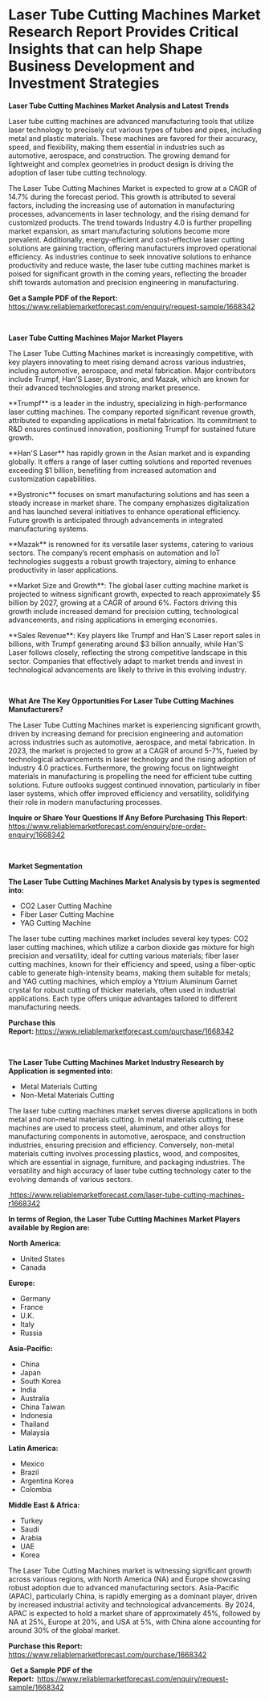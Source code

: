 <p><h1>Laser Tube Cutting Machines Market Research Report Provides Critical Insights that can help Shape Business Development and Investment Strategies</h1></p><p><strong>Laser Tube Cutting Machines Market Analysis and Latest Trends</strong></p>
<p><p>Laser tube cutting machines are advanced manufacturing tools that utilize laser technology to precisely cut various types of tubes and pipes, including metal and plastic materials. These machines are favored for their accuracy, speed, and flexibility, making them essential in industries such as automotive, aerospace, and construction. The growing demand for lightweight and complex geometries in product design is driving the adoption of laser tube cutting technology.</p><p>The Laser Tube Cutting Machines Market is expected to grow at a CAGR of 14.7% during the forecast period. This growth is attributed to several factors, including the increasing use of automation in manufacturing processes, advancements in laser technology, and the rising demand for customized products. The trend towards Industry 4.0 is further propelling market expansion, as smart manufacturing solutions become more prevalent. Additionally, energy-efficient and cost-effective laser cutting solutions are gaining traction, offering manufacturers improved operational efficiency. As industries continue to seek innovative solutions to enhance productivity and reduce waste, the laser tube cutting machines market is poised for significant growth in the coming years, reflecting the broader shift towards automation and precision engineering in manufacturing.</p></p>
<p><strong>Get a Sample PDF of the Report:&nbsp;</strong> <a href="https://www.reliablemarketforecast.com/enquiry/request-sample/1668342?utm_campaign=3734&utm_medium=2&utm_source=Github&utm_content=ia&utm_term=17042025&utm_id=laser-tube-cutting-machines">https://www.reliablemarketforecast.com/enquiry/request-sample/1668342</a></p>
<p>&nbsp;</p>
<p><strong>Laser Tube Cutting Machines Major Market Players</strong></p>
<p><p>The Laser Tube Cutting Machines market is increasingly competitive, with key players innovating to meet rising demand across various industries, including automotive, aerospace, and metal fabrication. Major contributors include Trumpf, Han'S Laser, Bystronic, and Mazak, which are known for their advanced technologies and strong market presence.</p><p>**Trumpf** is a leader in the industry, specializing in high-performance laser cutting machines. The company reported significant revenue growth, attributed to expanding applications in metal fabrication. Its commitment to R&D ensures continued innovation, positioning Trumpf for sustained future growth.</p><p>**Han'S Laser** has rapidly grown in the Asian market and is expanding globally. It offers a range of laser cutting solutions and reported revenues exceeding $1 billion, benefiting from increased automation and customization capabilities.</p><p>**Bystronic** focuses on smart manufacturing solutions and has seen a steady increase in market share. The company emphasizes digitalization and has launched several initiatives to enhance operational efficiency. Future growth is anticipated through advancements in integrated manufacturing systems.</p><p>**Mazak** is renowned for its versatile laser systems, catering to various sectors. The company’s recent emphasis on automation and IoT technologies suggests a robust growth trajectory, aiming to enhance productivity in laser applications.</p><p>**Market Size and Growth**: The global laser cutting machine market is projected to witness significant growth, expected to reach approximately $5 billion by 2027, growing at a CAGR of around 6%. Factors driving this growth include increased demand for precision cutting, technological advancements, and rising applications in emerging economies.</p><p>**Sales Revenue**: Key players like Trumpf and Han'S Laser report sales in billions, with Trumpf generating around $3 billion annually, while Han'S Laser follows closely, reflecting the strong competitive landscape in this sector. Companies that effectively adapt to market trends and invest in technological advancements are likely to thrive in this evolving industry.</p></p>
<p>&nbsp;</p>
<p><strong>What Are The Key Opportunities For Laser Tube Cutting Machines Manufacturers?</strong></p>
<p><p>The Laser Tube Cutting Machines market is experiencing significant growth, driven by increasing demand for precision engineering and automation across industries such as automotive, aerospace, and metal fabrication. In 2023, the market is projected to grow at a CAGR of around 5-7%, fueled by technological advancements in laser technology and the rising adoption of Industry 4.0 practices. Furthermore, the growing focus on lightweight materials in manufacturing is propelling the need for efficient tube cutting solutions. Future outlooks suggest continued innovation, particularly in fiber laser systems, which offer improved efficiency and versatility, solidifying their role in modern manufacturing processes.</p></p>
<p><strong>Inquire or Share Your Questions If Any Before Purchasing This Report:</strong> <a href="https://www.reliablemarketforecast.com/enquiry/pre-order-enquiry/1668342?utm_campaign=3734&utm_medium=2&utm_source=Github&utm_content=ia&utm_term=17042025&utm_id=laser-tube-cutting-machines">https://www.reliablemarketforecast.com/enquiry/pre-order-enquiry/1668342</a></p>
<p>&nbsp;</p>
<p><strong>Market Segmentation</strong></p>
<p><strong>The Laser Tube Cutting Machines Market Analysis by types is segmented into:</strong></p>
<p><ul><li>CO2 Laser Cutting Machine</li><li>Fiber Laser Cutting Machine</li><li>YAG Cutting Machine</li></ul></p>
<p><p>The laser tube cutting machines market includes several key types: CO2 laser cutting machines, which utilize a carbon dioxide gas mixture for high precision and versatility, ideal for cutting various materials; fiber laser cutting machines, known for their efficiency and speed, using a fiber-optic cable to generate high-intensity beams, making them suitable for metals; and YAG cutting machines, which employ a Yttrium Aluminum Garnet crystal for robust cutting of thicker materials, often used in industrial applications. Each type offers unique advantages tailored to different manufacturing needs.</p></p>
<p><strong>Purchase this Report:&nbsp;</strong><a href="https://www.reliablemarketforecast.com/purchase/1668342?utm_campaign=3734&utm_medium=2&utm_source=Github&utm_content=ia&utm_term=17042025&utm_id=laser-tube-cutting-machines">https://www.reliablemarketforecast.com/purchase/1668342</a></p>
<p>&nbsp;</p>
<p><strong>The Laser Tube Cutting Machines Market Industry Research by Application is segmented into:</strong></p>
<p><ul><li>Metal Materials Cutting</li><li>Non-Metal Materials Cutting</li></ul></p>
<p><p>The laser tube cutting machines market serves diverse applications in both metal and non-metal materials cutting. In metal materials cutting, these machines are used to process steel, aluminum, and other alloys for manufacturing components in automotive, aerospace, and construction industries, ensuring precision and efficiency. Conversely, non-metal materials cutting involves processing plastics, wood, and composites, which are essential in signage, furniture, and packaging industries. The versatility and high accuracy of laser tube cutting technology cater to the evolving demands of various sectors.</p></p>
<p><a href="https://www.reliablemarketforecast.com/laser-tube-cutting-machines-r1668342?utm_campaign=3734&utm_medium=2&utm_source=Github&utm_content=ia&utm_term=17042025&utm_id=laser-tube-cutting-machines">&nbsp;https://www.reliablemarketforecast.com/laser-tube-cutting-machines-r1668342</a></p>
<p><strong>In terms of Region, the Laser Tube Cutting Machines Market Players available by Region are:</strong></p>
<p>
    <p> <strong> North America: </strong>
        <ul>
            <li>United States</li>
            <li>Canada</li>
        </ul>
        </p> 
    <p> <strong> Europe: </strong>
        <ul>
            <li>Germany</li>
            <li>France</li>
            <li>U.K.</li>
            <li>Italy</li>
            <li>Russia</li>
        </ul>
        </p> 
    <p> <strong> Asia-Pacific: </strong>
        <ul>
            <li>China</li>
            <li>Japan</li>
            <li>South Korea</li>
            <li>India</li>
            <li>Australia</li>
            <li>China Taiwan</li>
            <li>Indonesia</li>
            <li>Thailand</li>
            <li>Malaysia</li>
        </ul>
        </p> 
    <p> <strong> Latin America: </strong>
        <ul>
            <li>Mexico</li>
            <li>Brazil</li>
            <li>Argentina Korea</li>
            <li>Colombia</li>
        </ul>
        </p> 
    <p> <strong> Middle East & Africa: </strong>
        <ul>
            <li>Turkey</li>
            <li>Saudi</li>
            <li>Arabia</li>
            <li>UAE</li>
            <li>Korea</li>
        </ul>
    </p>
    </p>
<p><p>The Laser Tube Cutting Machines market is witnessing significant growth across various regions, with North America (NA) and Europe showcasing robust adoption due to advanced manufacturing sectors. Asia-Pacific (APAC), particularly China, is rapidly emerging as a dominant player, driven by increased industrial activity and technological advancements. By 2024, APAC is expected to hold a market share of approximately 45%, followed by NA at 25%, Europe at 20%, and USA at 5%, with China alone accounting for around 30% of the global market.</p></p>
<p><strong>Purchase this Report: </strong><a href="https://www.reliablemarketforecast.com/purchase/1668342?utm_campaign=3734&utm_medium=2&utm_source=Github&utm_content=ia&utm_term=17042025&utm_id=laser-tube-cutting-machines">https://www.reliablemarketforecast.com/purchase/1668342</a></p>
<p>&nbsp;<strong>Get a Sample PDF of the Report:&nbsp;&nbsp;</strong><a href="https://www.reliablemarketforecast.com/enquiry/request-sample/1668342?utm_campaign=3734&utm_medium=2&utm_source=Github&utm_content=ia&utm_term=17042025&utm_id=laser-tube-cutting-machines">https://www.reliablemarketforecast.com/enquiry/request-sample/1668342</a></p>
<p><strong></strong></p>
<p><p></p><p></p><p></p></p>